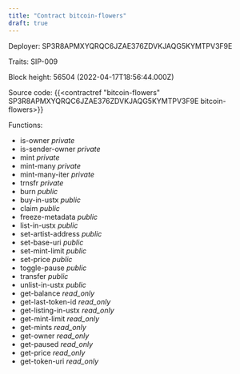 ```yaml
---
title: "Contract bitcoin-flowers"
draft: true
---
```

Deployer: SP3R8APMXYQRQC6JZAE376ZDVKJAQG5KYMTPV3F9E

Traits:
SIP-009 



Block height: 56504 (2022-04-17T18:56:44.000Z)

Source code: {{<contractref "bitcoin-flowers" SP3R8APMXYQRQC6JZAE376ZDVKJAQG5KYMTPV3F9E bitcoin-flowers>}}

Functions:

* is-owner _private_
* is-sender-owner _private_
* mint _private_
* mint-many _private_
* mint-many-iter _private_
* trnsfr _private_
* burn _public_
* buy-in-ustx _public_
* claim _public_
* freeze-metadata _public_
* list-in-ustx _public_
* set-artist-address _public_
* set-base-uri _public_
* set-mint-limit _public_
* set-price _public_
* toggle-pause _public_
* transfer _public_
* unlist-in-ustx _public_
* get-balance _read_only_
* get-last-token-id _read_only_
* get-listing-in-ustx _read_only_
* get-mint-limit _read_only_
* get-mints _read_only_
* get-owner _read_only_
* get-paused _read_only_
* get-price _read_only_
* get-token-uri _read_only_
